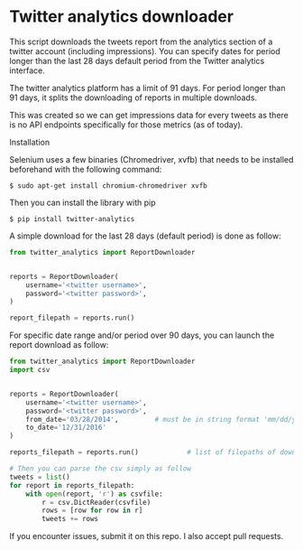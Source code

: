 Twitter analytics downloader
========

This script downloads the tweets report from the analytics section of a twitter account (including impressions). 
You can specify dates for period longer than the last 28 days default period from the Twitter analytics interface.

The twitter analytics platform has a limit of 91 days. For period longer than 91 days, it splits the downloading of reports in multiple downloads.

This was created so we can get impressions data for every tweets as there is no API endpoints specifically for those metrics (as of today).


Installation

Selenium uses a few binaries (Chromedriver, xvfb) that needs to be installed beforehand with the following command:

```commandline
$ sudo apt-get install chromium-chromedriver xvfb
```

Then you can install the library with pip


```commandline
$ pip install twitter-analytics

```


A simple download for the last 28 days (default period) is done as follow:

```python
from twitter_analytics import ReportDownloader


reports = ReportDownloader(
    username='<twitter username>',
    password='<twitter password>',
)

report_filepath = reports.run()
```

For specific date range and/or period over 90 days, you can launch the report download as follow:

```python
from twitter_analytics import ReportDownloader
import csv


reports = ReportDownloader(
    username='<twitter username>',
    password='<twitter password>',
    from_date='03/28/2014',         # must be in string format 'mm/dd/yyyy' and nothing before October 2013 (twitter restriction).
    to_date='12/31/2016'
)

reports_filepath = reports.run()            # list of filepaths of downloaded csv reports

# Then you can parse the csv simply as follow
tweets = list()
for report in reports_filepath:
    with open(report, 'r') as csvfile:
        r = csv.DictReader(csvfile)
        rows = [row for row in r]
        tweets += rows

```

If you encounter issues, submit it on this repo. I also accept pull requests.
